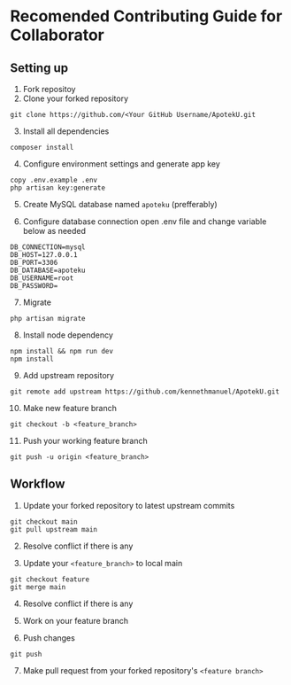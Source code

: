 # Recomended Contributing Guide for Collaborator

## Setting up
1. Fork repositoy
2. Clone your forked repository
```plaintext
git clone https://github.com/<Your GitHub Username/ApotekU.git
```
3. Install all dependencies
```plaintext
composer install
```
4. Configure environment settings and generate app key
```plaintext
copy .env.example .env
php artisan key:generate
```
5. Create MySQL database named `apoteku` (prefferably)

6. Configure database connection
open .env file and change variable below as needed
```plaintext
DB_CONNECTION=mysql
DB_HOST=127.0.0.1
DB_PORT=3306
DB_DATABASE=apoteku
DB_USERNAME=root
DB_PASSWORD=
```
7. Migrate
```
php artisan migrate
```

8. Install node dependency
```
npm install && npm run dev
npm install
```

9. Add upstream repository
```plaintext
git remote add upstream https://github.com/kennethmanuel/ApotekU.git
```

10. Make new feature branch
```plaintext
git checkout -b <feature_branch>
```
11. Push your working feature branch
```plaintext
git push -u origin <feature_branch>
```

## Workflow
1. Update your forked repository to latest upstream commits
```plaintext
git checkout main
git pull upstream main
```
2. Resolve conflict if there is any

3. Update your `<feature_branch>` to local main
```plaintext
git checkout feature
git merge main
```

4. Resolve conflict if there is any

5. Work on your feature branch

6. Push changes
```plaintext
git push
```

7. Make pull request from your forked repository's `<feature branch>`

